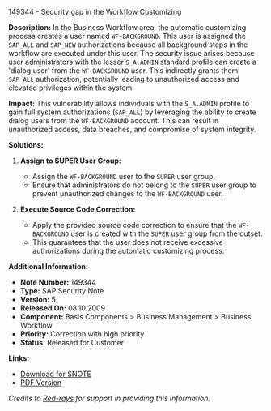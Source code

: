 149344 - Security gap in the Workflow Customizing

**Description:**
In the Business Workflow area, the automatic customizing process creates a user named `WF-BACKGROUND`. This user is assigned the `SAP_ALL` and `SAP_NEW` authorizations because all background steps in the workflow are executed under this user. The security issue arises because user administrators with the lesser `S_A.ADMIN` standard profile can create a 'dialog user' from the `WF-BACKGROUND` user. This indirectly grants them `SAP_ALL` authorization, potentially leading to unauthorized access and elevated privileges within the system.

**Impact:**
This vulnerability allows individuals with the `S_A.ADMIN` profile to gain full system authorizations (`SAP_ALL`) by leveraging the ability to create dialog users from the `WF-BACKGROUND` account. This can result in unauthorized access, data breaches, and compromise of system integrity.

**Solutions:**
1. **Assign to SUPER User Group:**
   - Assign the `WF-BACKGROUND` user to the `SUPER` user group.
   - Ensure that administrators do not belong to the `SUPER` user group to prevent unauthorized changes to the `WF-BACKGROUND` user.

2. **Execute Source Code Correction:**
   - Apply the provided source code correction to ensure that the `WF-BACKGROUND` user is created with the `SUPER` user group from the outset.
   - This guarantees that the user does not receive excessive authorizations during the automatic customizing process.

**Additional Information:**
- **Note Number:** 149344
- **Type:** SAP Security Note
- **Version:** 5
- **Released On:** 08.10.2009
- **Component:** Basis Components > Business Management > Business Workflow
- **Priority:** Correction with high priority
- **Status:** Released for Customer

**Links:**
- [Download for SNOTE](https://notesdownloads.sap.com/note/0040000000707862017)
- [PDF Version](https://userapps.support.sap.com/sap/support/sfm/notes/print/0000149344?language=en-US&token=04C794F313325A494F1B58238BE67AD1)

*Credits to [Red-rays](https://redrays.io) for support in providing this information.*